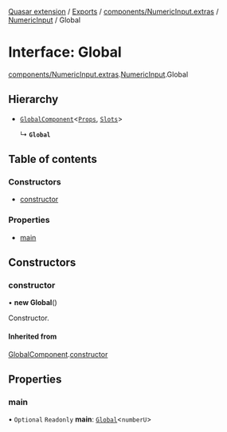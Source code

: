 [Quasar extension](../index.md) / [Exports](../modules.md) / [components/NumericInput.extras](../modules/components_NumericInput_extras.md) / [NumericInput](../modules/components_NumericInput_extras.NumericInput.md) / Global

# Interface: Global

[components/NumericInput.extras](../modules/components_NumericInput_extras.md).[NumericInput](../modules/components_NumericInput_extras.NumericInput.md).Global

## Hierarchy

- [`GlobalComponent`](components_api_misc.GlobalComponent.md)<[`Props`](components_NumericInput_extras.NumericInput.Props.md), [`Slots`](components_NumericInput_extras.NumericInput.Slots.md)\>

  ↳ **`Global`**

## Table of contents

### Constructors

- [constructor](components_NumericInput_extras.NumericInput.Global.md#constructor)

### Properties

- [main](components_NumericInput_extras.NumericInput.Global.md#main)

## Constructors

### constructor

• **new Global**()

Constructor.

#### Inherited from

[GlobalComponent](components_api_misc.GlobalComponent.md).[constructor](components_api_misc.GlobalComponent.md#constructor)

## Properties

### main

• `Optional` `Readonly` **main**: [`Global`](components_Field_extras.Field.Global.md)<`numberU`\>
